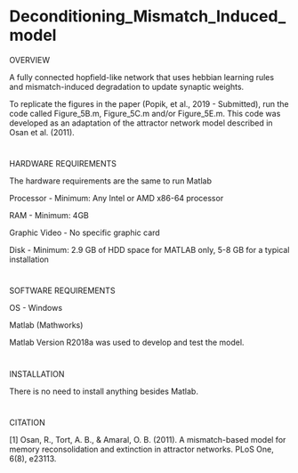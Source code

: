 # Deconditioning_Mismatch_Induced_model

OVERVIEW

A fully connected hopfield-like network that uses hebbian learning rules and mismatch-induced degradation to update synaptic weights. 

To replicate the figures in the paper (Popik, et al., 2019 - Submitted), run the code called Figure_5B.m, Figure_5C.m and/or Figure_5E.m.
This code was developed as an adaptation of the attractor network model described in Osan et al. (2011).
 
#
HARDWARE REQUIREMENTS

The hardware requirements are the same to run Matlab

Processor - Minimum: Any Intel or AMD x86-64 processor

RAM - Minimum: 4GB

Graphic Video - No specific graphic card

Disk - Minimum: 2.9 GB of HDD space for MATLAB only, 5-8 GB for a typical installation

#
SOFTWARE REQUIREMENTS

OS - Windows

Matlab (Mathworks)

Matlab Version R2018a was used to develop and test the model.


#
INSTALLATION

There is no need to install anything besides Matlab.


#
CITATION

[1] Osan, R., Tort, A. B., & Amaral, O. B. (2011). A mismatch-based model for memory reconsolidation and extinction in attractor networks. PLoS One, 6(8), e23113.
